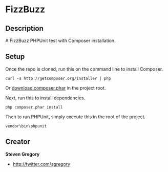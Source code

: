 FizzBuzz
====================

## Description

A FizzBuzz PHPUnit test with Composer installation.

## Setup

Once the repo is cloned, run this on the command line to install Composer.

    curl -s http://getcomposer.org/installer | php

Or <a href="http://getcomposer.org/composer.phar">download composer.phar</a> in the project root.

Next, run this to install dependencies.

    php composer.phar install

Then to run PHPUnit, simply execute this in the root of the project.

    vendor\bin\phpunit

## Creator

**Steven Gregory**

- <http://twitter.com/sgregory>